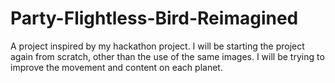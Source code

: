 # Party-Flightless-Bird-Reimagined
A project inspired by my hackathon project. I will be starting the project again from scratch, other than the use of the same images. I will be trying to improve the movement and content on each planet.
